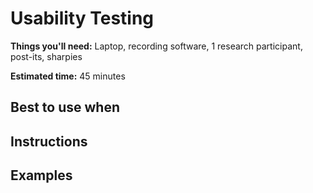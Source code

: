 # Usability Testing

**Things you'll need:** Laptop, recording software, 1 research participant, post-its, sharpies

**Estimated time:** 45 minutes

## Best to use when



## Instructions


## Examples

